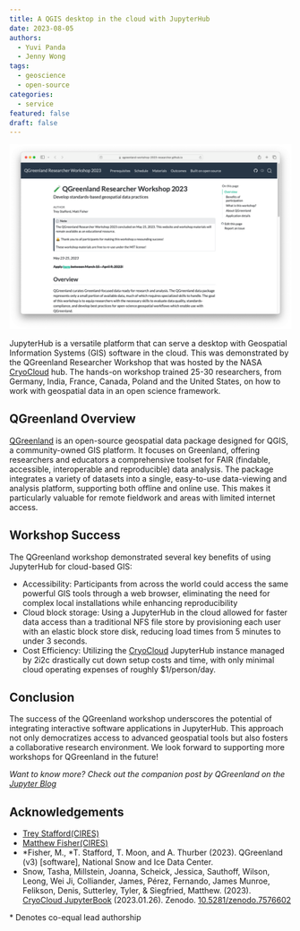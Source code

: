 ```yaml
---
title: A QGIS desktop in the cloud with JupyterHub
date: 2023-08-05
authors:
  - Yuvi Panda
  - Jenny Wong
tags:
  - geoscience
  - open-source
categories:
  - service
featured: false
draft: false
---
```


![QGreenland Researcher Workshop](featured.png "The [QGreenland Researcher Workshop](https://qgreenland-workshop-2023-researcher.github.io/)")

JupyterHub is a versatile platform that can serve a desktop with Geospatial Information Systems (GIS) software in the cloud. This was demonstrated by the QGreenland Researcher Workshop that was hosted by the NASA [CryoCloud](../../collaborators/cryocloud/) hub. The hands-on workshop trained 25-30 researchers, from Germany, India, France, Canada, Poland and the United States, on how to work with geospatial data in an open science framework.

## QGreenland Overview

[QGreenland](https://qgreenland.org/) is an open-source geospatial data package designed for QGIS, a community-owned GIS platform. It focuses on Greenland, offering researchers and educators a comprehensive toolset for FAIR (findable, accessible, interoperable and reproducible) data analysis. The package integrates a variety of datasets into a single, easy-to-use data-viewing and analysis platform, supporting both offline and online use. This makes it particularly valuable for remote fieldwork and areas with limited internet access.

## Workshop Success

The QGreenland workshop demonstrated several key benefits of using JupyterHub for cloud-based GIS:

- Accessibility: Participants from across the world could access the same powerful GIS tools through a web browser, eliminating the need for complex local installations while enhancing reproducibility
- Cloud block storage: Using a JupyterHub in the cloud allowed for faster data access than a traditional NFS file store by provisioning each user with an elastic block store disk, reducing load times from 5 minutes to under 3 seconds.
- Cost Efficiency: Utilizing the [CryoCloud](../../collaborators/cryocloud/) JupyterHub instance managed by 2i2c drastically cut down setup costs and time, with only minimal cloud operating expenses of roughly $1/person/day.

## Conclusion

The success of the QGreenland workshop underscores the potential of integrating interactive software applications in JupyterHub. This approach not only democratizes access to advanced geospatial tools but also fosters a collaborative research environment. We look forward to supporting more workshops for QGreenland in the future!

*Want to know more? Check out the companion post by QGreenland on the [Jupyter Blog](https://blog.jupyter.org/desktop-gis-software-in-the-cloud-with-jupyterhub-ddced297019a)*

## Acknowledgements

- [Trey Stafford](https://cires.colorado.edu/people/trey-stafford)[(CIRES)](https://cires.colorado.edu/)
- [Matthew Fisher](https://cires.colorado.edu/people/matthew-fisher)[(CIRES)](https://cires.colorado.edu/)
- *Fisher, M., *T. Stafford, T. Moon, and A. Thurber (2023). QGreenland (v3) [software], National Snow and Ice Data Center.
- Snow, Tasha, Millstein, Joanna, Scheick, Jessica, Sauthoff, Wilson, Leong, Wei Ji, Colliander, James, Pérez, Fernando, James Munroe, Felikson, Denis, Sutterley, Tyler, & Siegfried, Matthew. (2023). [CryoCloud JupyterBook](https://book.cryointhecloud.com) (2023.01.26). Zenodo. [10.5281/zenodo.7576602](https://doi.org/10.5281/zenodo.7576602)

\* Denotes co-equal lead authorship